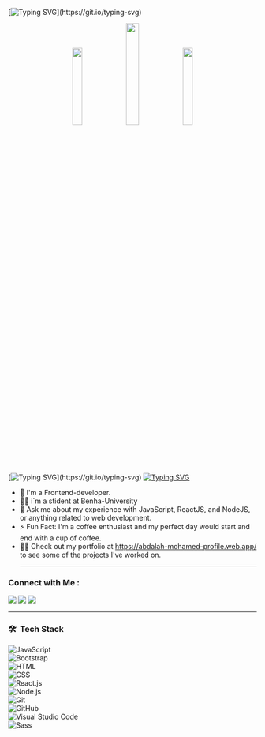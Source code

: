 
[![Typing SVG](https://readme-typing-svg.demolab.com?font=Fira+Code&pause=1000&color=392DFF&background=7DFF2300&center=true&vCenter=true&multiline=true&random=true&width=435&lines=Welcome+to+Abdalah-mohamed+space!)](https://git.io/typing-svg)

<p align="center" display='flex' justify-content= "space-between" gap="20px">
  <img aligne="center" src=https://i.pinimg.com/originals/81/17/8b/81178b47a8598f0c81c4799f2cdd4057.gif width=20%>
  <img align="right"><img src=https://i.pinimg.com/originals/c9/e6/13/c9e6136aeb1dd0a7ef1af829cb4523e3.gif width=23%>
  <img align="right"><img src=https://i.pinimg.com/originals/ce/69/4f/ce694f560636dffcf42ecf40d4f2f962.gif width=20%>
</p> 


[![Typing SVG](https://readme-typing-svg.demolab.com?font=Fira+Code&pause=1000&color=392DFF&background=7DFF2300&center=true&vCenter=true&multiline=true&random=true&width=435&lines=6+months+of+freelancing+experience.)](https://git.io/typing-svg) 
[![Typing SVG](https://readme-typing-svg.demolab.com?font=Fira+Code&pause=1000&color=392DFF&background=7DFF2300&center=true&vCenter=true&multiline=true&random=true&width=435&lines=graduated+from+hasoub+academy)](https://git.io/typing-svg)
 


- 🏢 I'm a Frontend-developer.
- 👨‍💻 i`m a stident at Benha-University
- 💬 Ask me about my experience with JavaScript, ReactJS, and NodeJS, or anything related to web development.
- ⚡ Fun Fact: I'm a coffee enthusiast and my perfect day would start and end with a cup of coffee.
- 👨‍💻 Check out my portfolio at https://abdalah-mohamed-profile.web.app/ to see some of the projects I've worked on.<hr/>


### Connect with Me :

<a href="https://www.linkedin.com/in/abdalah-mohamed-ibrahim/" target="_blank"><img src="https://cdn-icons-png.flaticon.com/128/13170/13170633.png"/></a>
<a href="https://t.me/YousefMohamed01" target="_blank"><img src="https://cdn-icons-png.flaticon.com/128/5968/5968804.png"/></a>
<a href="https://www.upwork.com/freelancers/~010f8996c4ef11e06a" target="_blank"><img src="https://cdn-icons-png.flaticon.com/128/5610/5610930.png"/></a><hr/>
### 🛠 &nbsp;Tech Stack
![JavaScript](https://img.shields.io/badge/-JavaScript-05122A?style=flat&logo=javascript)&nbsp; <br> 
![Bootstrap](https://img.shields.io/badge/-Bootstrap-05122A?style=flat&logo=bootstrap&logoColor=563D7C)&nbsp;<br> 
![HTML](https://img.shields.io/badge/-HTML-05122A?style=flat&logo=HTML5)&nbsp;<br> 
![CSS](https://img.shields.io/badge/-CSS-05122A?style=flat&logo=CSS3&logoColor=1572B6)&nbsp;<br> 
![React.js](https://img.shields.io/badge/-React-05122A?style=flat&logo=react)<br> 
![Node.js](https://img.shields.io/badge/-Node.js-05122A?style=flat&logo=node.js&logoColor=339933)&nbsp;<br> 
![Git](https://img.shields.io/badge/-Git-05122A?style=flat&logo=git)&nbsp;<br>
![GitHub](https://img.shields.io/badge/-GitHub-05122A?style=flat&logo=github)&nbsp;<br>
![Visual Studio Code](https://img.shields.io/badge/-Visual%20Studio%20Code-05122A?style=flat&logo=visual-studio-code&logoColor=007ACC)&nbsp;<br>
![Sass](https://img.shields.io/badge/-Sass-05122A?style=flat&logo=sass)&nbsp;
